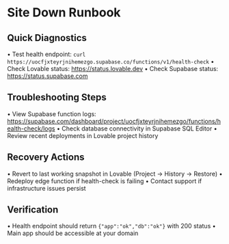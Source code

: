 
# Site Down Runbook

## Quick Diagnostics
• Test health endpoint: `curl https://uocfjxteyrjnihemezgo.supabase.co/functions/v1/health-check`
• Check Lovable status: https://status.lovable.dev
• Check Supabase status: https://status.supabase.com

## Troubleshooting Steps
• View Supabase function logs: https://supabase.com/dashboard/project/uocfjxteyrjnihemezgo/functions/health-check/logs
• Check database connectivity in Supabase SQL Editor
• Review recent deployments in Lovable project history

## Recovery Actions
• Revert to last working snapshot in Lovable (Project → History → Restore)
• Redeploy edge function if health-check is failing
• Contact support if infrastructure issues persist

## Verification
• Health endpoint should return `{"app":"ok","db":"ok"}` with 200 status
• Main app should be accessible at your domain
